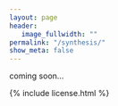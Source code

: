 ```yaml
---
layout: page
header:
   image_fullwidth: ""
permalink: "/synthesis/"
show_meta: false
---
```


coming soon...

{% include license.html %}
